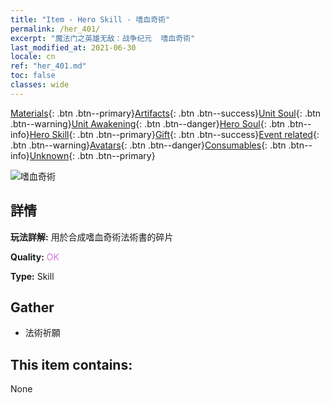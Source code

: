 ```yaml
---
title: "Item - Hero Skill - 嗜血奇術"
permalink: /her_401/
excerpt: "魔法门之英雄无敌：战争纪元  嗜血奇術"
last_modified_at: 2021-06-30
locale: cn
ref: "her_401.md"
toc: false
classes: wide
---
```

 [Materials](/ItemsCN/){: .btn .btn--primary}[Artifacts](/ItemsCN/Artifacts/){: .btn .btn--success}[Unit Soul](/ItemsCN/UnitSoul/){: .btn .btn--warning}[Unit Awakening](/ItemsCN/UnitAwakening/){: .btn .btn--danger}[Hero Soul](/ItemsCN/HeroSoul/){: .btn .btn--info}[Hero Skill](/ItemsCN/HeroSkill/){: .btn .btn--primary}[Gift](/ItemsCN/Gift/){: .btn .btn--success}[Event related](/ItemsCN/Events/){: .btn .btn--warning}[Avatars](/ItemsCN/Avatars/){: .btn .btn--danger}[Consumables](/ItemsCN/Consumables/){: .btn .btn--info}[Unknown](/ItemsCN/Unknown/){: .btn .btn--primary}

 ![嗜血奇術](/images/t/ps_shixueqishu.png)

## 詳情
 **玩法詳解:** 用於合成嗜血奇術法術書的碎片

 **Quality:** <span style="color: #DA70D6">OK</span>

 **Type:** Skill

## Gather

*    法術祈願 

## This item contains:

  None

